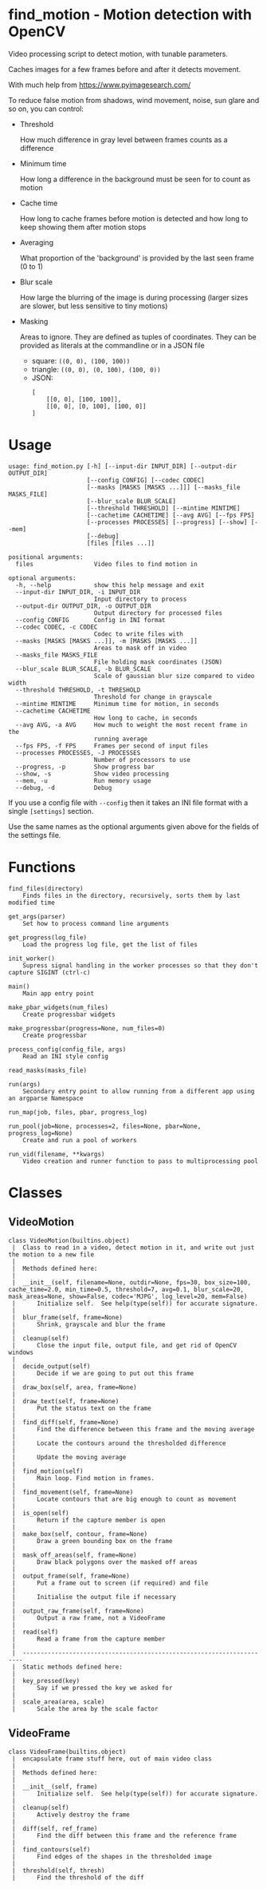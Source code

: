 # find_motion - Motion detection with OpenCV

Video processing script to detect motion, with tunable parameters.

Caches images for a few frames before and after it detects movement.

With much help from https://www.pyimagesearch.com/

To reduce false motion from shadows, wind movement, noise, sun glare and so on, you can control:
* Threshold

  How much difference in gray level between frames counts as a difference
* Minimum time

  How long a difference in the background must be seen for to count as motion
* Cache time

  How long to cache frames before motion is detected and how long to keep showing them after motion stops
* Averaging

  What proportion of the 'background' is provided by the last seen frame (0 to 1)
* Blur scale

  How large the blurring of the image is during processing (larger sizes are slower, but less sensitive to tiny motions)
* Masking

  Areas to ignore. They are defined as tuples of coordinates. They can be provided as literals at the commandline or in a JSON file
  * square: `((0, 0), (100, 100))`
  * triangle: `((0, 0), (0, 100), (100, 0))`
  * JSON:
    ```
    [
        [[0, 0], [100, 100]],
        [[0, 0], [0, 100], [100, 0]]
    ]
    ```

# Usage

```
usage: find_motion.py [-h] [--input-dir INPUT_DIR] [--output-dir OUTPUT_DIR]
                      [--config CONFIG] [--codec CODEC]
                      [--masks [MASKS [MASKS ...]]] [--masks_file MASKS_FILE]
                      [--blur_scale BLUR_SCALE]
                      [--threshold THRESHOLD] [--mintime MINTIME]
                      [--cachetime CACHETIME] [--avg AVG] [--fps FPS]
                      [--processes PROCESSES] [--progress] [--show] [--mem]
                      [--debug]
                      [files [files ...]]

positional arguments:
  files                 Video files to find motion in

optional arguments:
  -h, --help            show this help message and exit
  --input-dir INPUT_DIR, -i INPUT_DIR
                        Input directory to process
  --output-dir OUTPUT_DIR, -o OUTPUT_DIR
                        Output directory for processed files
  --config CONFIG       Config in INI format
  --codec CODEC, -c CODEC
                        Codec to write files with
  --masks [MASKS [MASKS ...]], -m [MASKS [MASKS ...]]
                        Areas to mask off in video
  --masks_file MASKS_FILE
                        File holding mask coordinates (JSON)
  --blur_scale BLUR_SCALE, -b BLUR_SCALE
                        Scale of gaussian blur size compared to video width
  --threshold THRESHOLD, -t THRESHOLD
                        Threshold for change in grayscale
  --mintime MINTIME     Minimum time for motion, in seconds
  --cachetime CACHETIME
                        How long to cache, in seconds
  --avg AVG, -a AVG     How much to weight the most recent frame in the
                        running average
  --fps FPS, -f FPS     Frames per second of input files
  --processes PROCESSES, -J PROCESSES
                        Number of processors to use
  --progress, -p        Show progress bar
  --show, -s            Show video processing
  --mem, -u             Run memory usage
  --debug, -d           Debug
```

If you use a config file with `--config` then it takes an INI file format with a single `[settings]` section.

Use the same names as the optional arguments given above for the fields of the settings file.

# Functions

    find_files(directory)
        Finds files in the directory, recursively, sorts them by last modified time
    
    get_args(parser)
        Set how to process command line arguments
    
    get_progress(log_file)
        Load the progress log file, get the list of files
    
    init_worker()
        Supress signal handling in the worker processes so that they don't capture SIGINT (ctrl-c)
    
    main()
        Main app entry point
    
    make_pbar_widgets(num_files)
        Create progressbar widgets

    make_progressbar(progress=None, num_files=0)
        Create progressbar

    process_config(config_file, args)
        Read an INI style config
    
    read_masks(masks_file)
    
    run(args)
        Secondary entry point to allow running from a different app using an argparse Namespace
    
    run_map(job, files, pbar, progress_log)
    
    run_pool(job=None, processes=2, files=None, pbar=None, progress_log=None)
        Create and run a pool of workers
    
    run_vid(filename, **kwargs)
        Video creation and runner function to pass to multiprocessing pool

# Classes

## VideoMotion

    class VideoMotion(builtins.object)
     |  Class to read in a video, detect motion in it, and write out just the motion to a new file
     |  
     |  Methods defined here:
     |  
     |  __init__(self, filename=None, outdir=None, fps=30, box_size=100, cache_time=2.0, min_time=0.5, threshold=7, avg=0.1, blur_scale=20, mask_areas=None, show=False, codec='MJPG', log_level=20, mem=False)
     |      Initialize self.  See help(type(self)) for accurate signature.
     |  
     |  blur_frame(self, frame=None)
     |      Shrink, grayscale and blur the frame
     |  
     |  cleanup(self)
     |      Close the input file, output file, and get rid of OpenCV windows
     |  
     |  decide_output(self)
     |      Decide if we are going to put out this frame
     |  
     |  draw_box(self, area, frame=None)
     |  
     |  draw_text(self, frame=None)
     |      Put the status text on the frame
     |  
     |  find_diff(self, frame=None)
     |      Find the difference between this frame and the moving average
     |      
     |      Locate the contours around the thresholded difference
     |      
     |      Update the moving average
     |  
     |  find_motion(self)
     |      Main loop. Find motion in frames.
     |  
     |  find_movement(self, frame=None)
     |      Locate contours that are big enough to count as movement
     |  
     |  is_open(self)
     |      Return if the capture member is open
     |  
     |  make_box(self, contour, frame=None)
     |      Draw a green bounding box on the frame
     |  
     |  mask_off_areas(self, frame=None)
     |      Draw black polygons over the masked off areas
     |  
     |  output_frame(self, frame=None)
     |      Put a frame out to screen (if required) and file
     |      
     |      Initialise the output file if necessary
     |  
     |  output_raw_frame(self, frame=None)
     |      Output a raw frame, not a VideoFrame
     |  
     |  read(self)
     |      Read a frame from the capture member
     |  
     |  ----------------------------------------------------------------------
     |  Static methods defined here:
     |  
     |  key_pressed(key)
     |      Say if we pressed the key we asked for
     |  
     |  scale_area(area, scale)
     |      Scale the area by the scale factor

## VideoFrame  
    class VideoFrame(builtins.object)
     |  encapsulate frame stuff here, out of main video class
     |  
     |  Methods defined here:
     |  
     |  __init__(self, frame)
     |      Initialize self.  See help(type(self)) for accurate signature.
     |  
     |  cleanup(self)
     |      Actively destroy the frame
     |  
     |  diff(self, ref_frame)
     |      Find the diff between this frame and the reference frame
     |  
     |  find_contours(self)
     |      Find edges of the shapes in the thresholded image
     |  
     |  threshold(self, thresh)
     |      Find the threshold of the diff